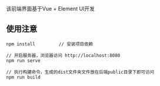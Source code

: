 该前端界面基于Vue + Element UI开发


## 使用注意

```
npm install         // 安装项目依赖

// 开启服务器，浏览器访问 http://localhost:8080
npm run serve

// 执行构建命令，生成的dist文件夹文件放在后端public目录下即可访问
npm run build
```
